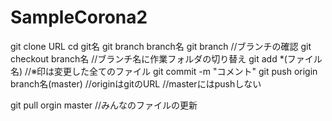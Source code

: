 # SampleCorona2

git clone URL
cd git名
git branch branch名
git branch //ブランチの確認
git checkout branch名 //ブランチ名に作業フォルダの切り替え
git add *(ファイル名) //※印は変更した全てのファイル
git commit -m "コメント"
git push origin branch名(master) //originはgitのURL //masterにはpushしない

git pull orgin master //みんなのファイルの更新